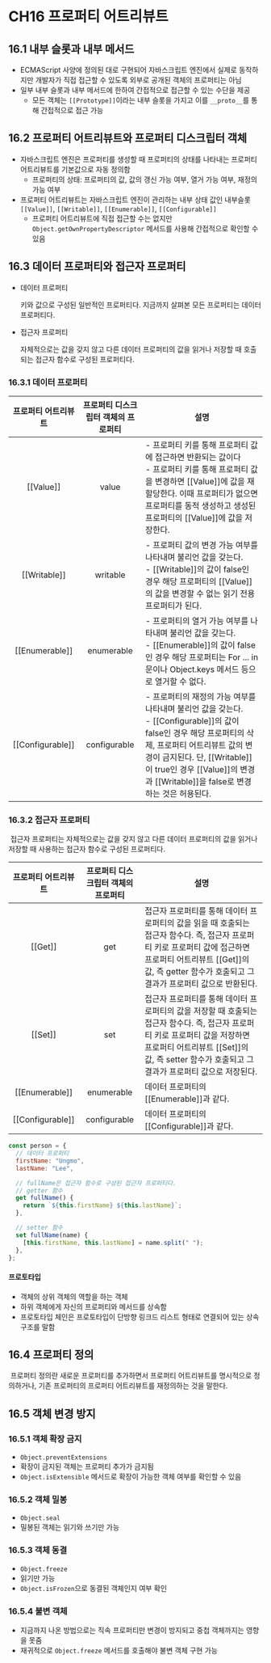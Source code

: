 # CH16 프로퍼티 어트리뷰트

## 16.1 내부 슬롯과 내부 메서드

- ECMAScript 사양에 정의된 대로 구현되어 자바스크립트 엔진에서 실제로 동작하지만 개발자가 직접 접근할 수 있도록 외부로 공개된 객체의 프로퍼티는 아님
- 일부 내부 슬롯과 내부 메서드에 한하여 간접적으로 접근할 수 있는 수단을 제공
  - 모든 객체는 `[[Prototype]]`이라는 내부 슬롯을 가지고 이를 `__proto__`를 통해 간접적으로 접근 가능

## 16.2 프로퍼티 어트리뷰트와 프로퍼티 디스크립터 객체

- 자바스크립트 엔진은 프로퍼티를 생성할 때 프로퍼티의 상태를 나타내는 프로퍼티 어트리뷰트를 기본값으로 자동 정의함
  - 프로퍼티의 상태: 프로퍼티의 값, 값의 갱신 가능 여부, 열거 가능 여부, 재정의 가능 여부
- 프로퍼티 어트리뷰트는 자바스크립트 엔진이 관리하는 내부 상태 값인 내부슬롯 `[[Value]]`, `[[Writable]]`, `[[Enumerable]]`, `[[Configurable]]`
  - 프로퍼티 어트리뷰트에 직접 접근할 수는 없지만 `Object.getOwnPropertyDescriptor` 메서드를 사용해 간접적으로 확인할 수 있음

## 16.3 데이터 프로퍼티와 접근자 프로퍼티

- 데이터 프로퍼티

  키와 값으로 구성된 일반적인 프로퍼티다. 지금까지 살펴본 모든 프로퍼티는 데이터 프로퍼티다.

- 접근자 프로퍼티

  자체적으로는 값을 갖지 않고 다른 데이터 프로퍼티의 값을 읽거나 저장할 때 호출되는 접근자 함수로 구성된 프로퍼티다.

### 16.3.1 데이터 프로퍼티

| 프로퍼티 어트리뷰트 | 프로퍼티 디스크립터 객체의 프로퍼티 | 설명                                                                                                                                                                                                                                                                      |
| :-----------------: | :---------------------------------: | ------------------------------------------------------------------------------------------------------------------------------------------------------------------------------------------------------------------------------------------------------------------------- |
|      [[Value]]      |                value                | - 프로퍼티 키를 통해 프로퍼티 값에 접근하면 반환되는 값이다<br/>- 프로퍼티 키를 통해 프로퍼티 값을 변경하면 [[Value]]에 값을 재할당한다. 이때 프로퍼티가 없으면 프로퍼티를 동적 생성하고 생성된 프로퍼티의 [[Value]]에 값을 저장한다.                                     |
|    [[Writable]]     |              writable               | - 프로퍼티 값의 변경 가능 여부를 나타내며 불리언 값을 갖는다.<br/> - [[Writable]]의 값이 false인 경우 해당 프로퍼티의 [[Value]]의 값을 변경할 수 없는 읽기 전용 프로퍼티가 된다.                                                                                          |
|   [[Enumerable]]    |             enumerable              | - 프로퍼티의 열거 가능 여부를 나타내며 불리언 값을 갖는다.<br/> - [[Enumerable]]의 값이 false인 경우 해당 프로퍼티는 For ... in 문이나 Object.keys 메서드 등으로 열거할 수 없다.                                                                                          |
|  [[Configurable]]   |            configurable             | - 프로퍼티의 재정의 가능 여부를 나타내며 불리언 값을 갖는다.<br/> - [[Configurable]]의 값이 false인 경우 해당 프로퍼티의 삭제, 프로퍼티 어트리뷰트 값의 변경이 금지된다. 단, [[Writable]]이 true인 경우 [[Value]]의 변경과 [[Writable]]을 false로 변경하는 것은 허용된다. |

### 16.3.2 접근자 프로퍼티

&nbsp;접근자 프로퍼티는 자체적으로는 값을 갖지 않고 다른 데이터 프로퍼티의 값을 읽거나 저장할 때 사용하는 접근자 함수로 구성된 프로퍼티다.

| 프로퍼티 어트리뷰트 | 프로퍼티 디스크립터 객체의 프로퍼티 | 설명                                                                                                                                                                                                                            |
| :-----------------: | :---------------------------------: | ------------------------------------------------------------------------------------------------------------------------------------------------------------------------------------------------------------------------------- |
|       [[Get]]       |                 get                 | 접근자 프로퍼티를 통해 데이터 프로퍼티의 값을 읽을 때 호출되는 접근자 함수다. 즉, 접근자 프로퍼티 키로 프로퍼티 값에 접근하면 프로퍼티 어트리뷰트 [[Get]]의 값, 즉 getter 함수가 호출되고 그 결과가 프로퍼티 값으로 반환된다.   |
|       [[Set]]       |                 set                 | 접근자 프로퍼티를 통해 데이터 프로퍼티의 값을 저장할 때 호출되는 접근자 함수다. 즉, 접근자 프로퍼티 키로 프로퍼티 값을 저장하면 프로퍼티 어트리뷰트 [[Set]]의 값, 즉 setter 함수가 호출되고 그 결과가 프로퍼티 값으로 저장된다. |
|   [[Enumerable]]    |             enumerable              | 데이터 프로퍼티의 [[Enumerable]]과 같다.                                                                                                                                                                                        |
|  [[Configurable]]   |            configurable             | 데이터 프로퍼티의 [[Configurable]]과 같다.                                                                                                                                                                                      |

```javascript
const person = {
  // 데이터 프로퍼티
  firstName: "Ungmo",
  lastName: "Lee",

  // fullName은 접근자 함수로 구성된 접근자 프로퍼티다.
  // getter 함수
  get fullName() {
    return `${this.firstName} ${this.lastName}`;
  },

  // setter 함수
  set fullName(name) {
    [this.firstName, this.lastName] = name.split(" ");
  },
};
```

#### 프로토타입

- 객체의 상위 객체의 역할을 하는 객체
- 하위 객체에게 자신의 프로퍼티와 메서드를 상속함
- 프로토타입 체인은 프로토타입이 단방향 링크드 리스트 형태로 연결되어 있는 상속 구조를 말함

## 16.4 프로퍼티 정의

&nbsp;프로퍼티 정의란 새로운 프로퍼티를 추가하면서 프로퍼티 어트리뷰트를 명시적으로 정의하거나, 기존 프로퍼티의 프로퍼티 어트리뷰트를 재정의하는 것을 말한다.

## 16.5 객체 변경 방지

### 16.5.1 객체 확장 금지

- `Object.preventExtensions`
- 확장이 금지된 객체는 프로퍼티 추가가 금지됨
- `Object.isExtensible` 메서드로 확장이 가능한 객체 여부를 확인할 수 있음

### 16.5.2 객체 밀봉

- `Object.seal`
- 밀봉된 객체는 읽기와 쓰기만 가능

### 16.5.3 객체 동결

- `Object.freeze`
- 읽기만 가능
- `Object.isFrozen`으로 동결된 객체인지 여부 확인

### 16.5.4 불변 객체

- 지금까지 나온 방법으로는 직속 프로퍼티만 변경이 방지되고 중첩 객체까지는 영향을 못줌
- 재귀적으로 `Object.freeze` 메서드를 호출해야 불변 객체 구현 가능
